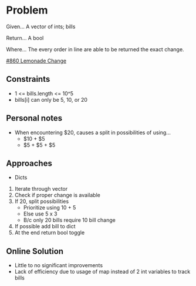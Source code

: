 
# Problem
Given...
A vector of ints; bills

Return...
A bool

Where...
The every order in line are able to be returned the exact change.

[\#860 Lemonade Change](https://leetcode.com/problems/lemonade-change/description/?envType=daily-question&envId=2024-08-15)

## Constraints
- 1 <= bills.length <= 10^5
- bills[i] can only be 5, 10, or 20

## Personal notes
- When encountering $20, causes a split in possibilities of using...
    - $10 + $5
    - $5 + $5 + $5

## Approaches
- Dicts
 1. Iterate through vector
 2. Check if proper change is available
 3. If 20, split possibilities
    - Prioritize using 10 + 5
    - Else use 5 x 3
    - B/c only 20 bills require 10 bill change
 4. If possible add bill to dict
 5. At the end return bool toggle

## Online Solution
- Little to no significant improvements
- Lack of efficiency due to usage of map instead of 2 int variables to track bills
